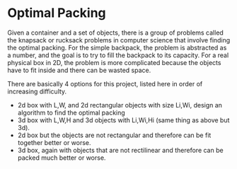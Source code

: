 # Optimal Packing

Given a container and a set of objects, there is a group of problems called the knapsack or rucksack problems in computer science that involve finding the optimal packing. For the simple backpack, the problem is abstracted as a number, and the goal is to try to fill the backpack to its capacity. For a real physical box in 2D, the problem is more complicated because the objects have to fit inside and there can be wasted space.

There are basically 4 options for this project, listed here in order of increasing difficulty.

* 2d box with L,W, and 2d rectangular objects with size Li,Wi, design an algorithm to find the optimal packing
* 3d box with L,W,H and 3d objects with Li,Wi,Hi (same thing as above but 3d).
* 2d box but the objects are not rectangular and therefore can be fit together better or worse.
* 3d box, again with objects that are not rectilinear and therefore can be packed much better or worse.
